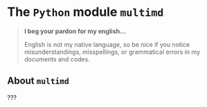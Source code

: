 The `Python` module `multimd`
=============================


> **I beg your pardon for my english...**
>
> English is not my native language, so be nice if you notice misunderstandings, misspellings, or grammatical errors in my documents and codes.


About `multimd`
---------------

???

<!-- :tutorial-START: -->
<!-- :tutorial-END: -->


<!-- :version-START: -->
<!-- :version-END: -->
